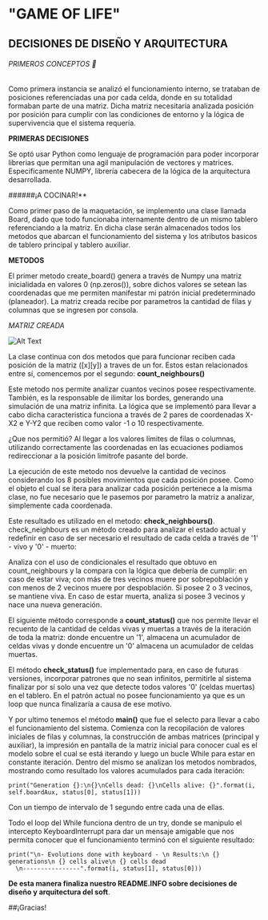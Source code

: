 # "GAME OF LIFE"
## DECISIONES DE DISEÑO Y ARQUITECTURA

###### PRIMEROS CONCEPTOS :book:

Como primera instancia se analizó el funcionamiento interno, se trataban de posiciones referenciadas una por cada celda, donde en su totalidad formaban parte de una matriz. Dicha matriz necesitaría analizada posición por posición para cumplir con las condiciones de entorno y la lógica de supervivencia que el sistema requería.

**PRIMERAS DECISIONES**

Se optó usar Python como lenguaje de programación para poder incorporar librerias que permitan una agil manipulación de vectores y matrices. Especificamente NUMPY, librería cabecera de la lógica de la arquitectura desarrollada.

######¡A COCINAR!**

Como primer paso de la maquetación, se implemento una clase llamada Board, dado que todo funcionaba internamente dentro de un mismo tablero referenciando a la matriz. En dicha clase serán almacenados todos los metodos que abarcan el funcionamiento del sistema y los atributos basicos de tablero principal y tablero auxiliar.

**METODOS**

El primer metodo create_board() genera a través de Numpy una matriz inicialidada en valores 0 (np.zeros()), sobre dichos valores se setean las coordenadas que me permiten manifestar mi patrón inicial predeterminado (planeador). La matriz creada recibe por parametros la cantidad de filas y columnas que se ingresen por consola.

*MATRIZ CREADA*

![Alt Text](https://wikimedia.org/api/rest_v1/media/math/render/svg/6222e9f1577287b35d8c10bdb1a8018dcb46a934)

La clase continua con dos metodos que para funcionar reciben cada posición de la matriz ([x][y]) a traves de un for. Estos estan relacionados entre sí, comencemos por el segundo: **count_neighbours()**

Este metodo nos permite analizar cuantos vecinos posee respectivamente. También, es la responsable de ilimitar los bordes, generando una simulación de una matriz infinita.
La lógica que se implementó para llevar a cabo dicha caracteristica funciona a través de 2 pares de coordenadas X-X2 e Y-Y2 que reciben como valor -1 o 10 respectivamente.

¿Que nos permitió?
Al llegar a los valores límites de filas o columnas, utilizando correctamente las coordenadas en las ecuaciones podiamos redireccionar a la posición limitrofe pasante del borde.

La ejecución de este metodo nos devuelve la cantidad de vecinos considerando los 8 posibles movimientos que cada posición posee. Como el objeto el cual se itera para analizar cada posición pertenece a la misma clase, no fue necesario que le pasemos por parametro la matriz a analizar, simplemente cada coordenada.

Este resultado es utilizado en el metodo: **check_neighbours()**.
check_neighbours es un método creado para analizar el estado actual y redefinir en caso de ser necesario el resultado de cada celda a través de '1' - vivo y '0' - muerto:

Analiza con el uso de condicionales el resultado que obtuvo en count_neighbours y la compara con la lógica que debería de cumplir: en caso de estar viva; con más de tres vecinos muere por sobrepoblación y con menos de 2 vecinos muere por despoblación. Si posee 2 o 3 vecinos, se mantiene viva. En caso de estar muerta, analiza si posee 3 vecinos y nace una nueva generación.

El siguiente método corresponde a **count_status()** que nos permite llevar el recuento de la cantidad de celdas vivas y muertas a través de la iteración de toda la matriz: donde encuentre un '1', almacena un acumulador de celdas vivas y donde encuentre un '0' almacena un acumulador de celdas muertas.

El método **check_status()** fue implementado para, en caso de futuras versiones, incorporar patrones que no sean infinitos, permitirle al sistema finalizar por sí solo una vez que detecte todos valores '0' (celdas muertas) en el tablero. En el patrón actual no posee funcionamiento ya que es un loop que nunca finalizaría a causa de ese motivo.

Y por ultimo tenemos el método **main()** que fue el selecto para llevar a cabo el funcionamiento del sistema. Comienza con la recopilación de valores iniciales de filas y columnas, la construcción de ambas matrices (principal y auxiliar), la impresión en pantalla de la matriz inicial para conocer cual es el modelo sobre el cual se está iterando y luego un bucle While para estar en constante iteración. Dentro del mismo se analizan los metodos nombrados, mostrando como resultado los valores acumulados para cada iteración:
```
print("Generation {}:\n{}\nCells dead: {}\nCells alive: {}".format(i, self.boardAux, status[0], status[1]))
```
Con un tiempo de intervalo de 1 segundo entre cada una de ellas.

Todo el loop del While funciona dentro de un try, donde se manipulo el intercepto KeyboardInterrupt para dar un mensaje amigable que nos permita conocer que el funcionamiento terminó con el siguiente resultado:
```
print("\n- Evolutions done with keyboard - \n Results:\n {} generations\n {} cells alive\n {} cells dead
  \n----------------".format(i, status[1], status[0]))
```

**De esta manera finaliza nuestro README.INFO sobre decisiones de diseño y arquitectura del soft**.

##¡Gracias!
